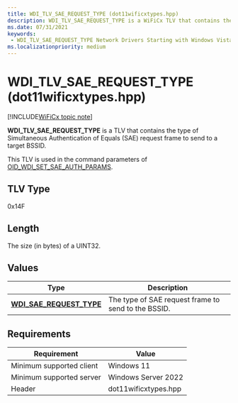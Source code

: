 ```yaml
---
title: WDI_TLV_SAE_REQUEST_TYPE (dot11wificxtypes.hpp)
description: WDI_TLV_SAE_REQUEST_TYPE is a WiFiCx TLV that contains the type of Simultaneous Authentication of Equals (SAE) request frame to send to a target BSSID.
ms.date: 07/31/2021
keywords:
 - WDI_TLV_SAE_REQUEST_TYPE Network Drivers Starting with Windows Vista
ms.localizationpriority: medium
---
```


# WDI_TLV_SAE_REQUEST_TYPE (dot11wificxtypes.hpp)

[!INCLUDE[WiFiCx topic note](../includes/wificx-version-warning.md)]

**WDI_TLV_SAE_REQUEST_TYPE** is a TLV that contains the type of Simultaneous Authentication of Equals (SAE) request frame to send to a target BSSID.

This TLV is used in the command parameters of [OID_WDI_SET_SAE_AUTH_PARAMS](oid-wdi-set-sae-auth-params.md).

## TLV Type

0x14F

## Length

The size (in bytes) of a UINT32.

## Values

| Type | Description |
| --- | --- |
| [**WDI_SAE_REQUEST_TYPE**](/windows-hardware/drivers/ddi/dot11wificxtypes/ne-dot11wificxtypes-wdi_sae_request_type) | The type of SAE request frame to send to the BSSID. |

## Requirements

|Requirement|Value|
|--- |--- |
|Minimum supported client|Windows 11|
|Minimum supported server|Windows Server 2022|
|Header|dot11wificxtypes.hpp|

